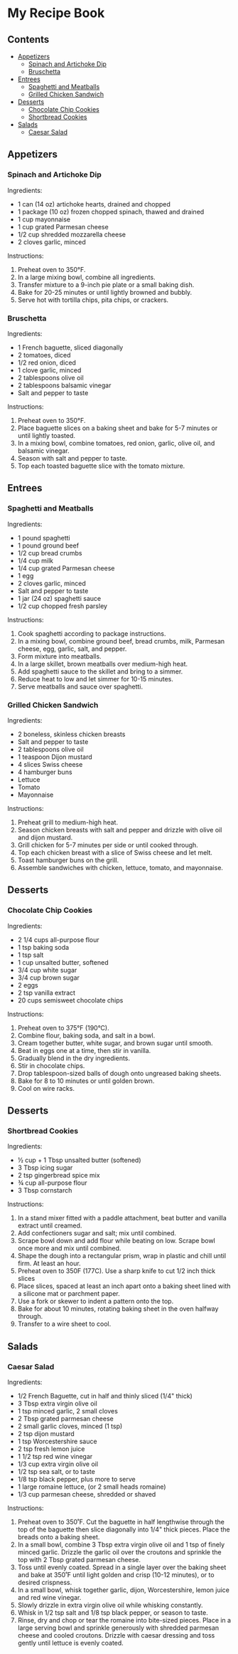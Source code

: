 # My Recipe Book

## Contents
- [Appetizers](#appetizers)
    - [Spinach and Artichoke Dip](#spinach-and-artichoke-dip)
    - [Bruschetta](#bruschetta)
- [Entrees](#entrees)
    - [Spaghetti and Meatballs](#spaghetti-and-meatballs)
    - [Grilled Chicken Sandwich](#grilled-chicken-sandwich)
- [Desserts](#desserts)
    - [Chocolate Chip Cookies](#chocolate-chip-cookies)
    - [Shortbread Cookies](#shortbread-cookies)
- [Salads](#salads)
    - [Caesar Salad](#caesar-salad)

## Appetizers
### Spinach and Artichoke Dip

Ingredients:
- 1 can (14 oz) artichoke hearts, drained and chopped
- 1 package (10 oz) frozen chopped spinach, thawed and drained
- 1 cup mayonnaise
- 1 cup grated Parmesan cheese
- 1/2 cup shredded mozzarella cheese
- 2 cloves garlic, minced

Instructions:
1. Preheat oven to 350°F.
2. In a large mixing bowl, combine all ingredients.
3. Transfer mixture to a 9-inch pie plate or a small baking dish.
4. Bake for 20-25 minutes or until lightly browned and bubbly.
5. Serve hot with tortilla chips, pita chips, or crackers.

### Bruschetta

Ingredients:
- 1 French baguette, sliced diagonally
- 2 tomatoes, diced
- 1/2 red onion, diced
- 1 clove garlic, minced
- 2 tablespoons olive oil
- 2 tablespoons balsamic vinegar
- Salt and pepper to taste

Instructions:
1. Preheat oven to 350°F.
2. Place baguette slices on a baking sheet and bake for 5-7 minutes or until lightly toasted.
3. In a mixing bowl, combine tomatoes, red onion, garlic, olive oil, and balsamic vinegar.
4. Season with salt and pepper to taste.
5. Top each toasted baguette slice with the tomato mixture.

## Entrees
### Spaghetti and Meatballs

Ingredients:
- 1 pound spaghetti
- 1 pound ground beef
- 1/2 cup bread crumbs
- 1/4 cup milk
- 1/4 cup grated Parmesan cheese
- 1 egg
- 2 cloves garlic, minced
- Salt and pepper to taste
- 1 jar (24 oz) spaghetti sauce
- 1/2 cup chopped fresh parsley <added ingredient>

Instructions:
1. Cook spaghetti according to package instructions.
2. In a mixing bowl, combine ground beef, bread crumbs, milk, Parmesan cheese, egg, garlic, salt, and pepper.
3. Form mixture into meatballs.
4. In a large skillet, brown meatballs over medium-high heat.
5. Add spaghetti sauce to the skillet and bring to a simmer.
6. Reduce heat to low and let simmer for 10-15 minutes.
7. Serve meatballs and sauce over spaghetti.

### Grilled Chicken Sandwich

Ingredients:
- 2 boneless, skinless chicken breasts
- Salt and pepper to taste
- 2 tablespoons olive oil
- 1 teaspoon Dijon mustard <added ingredient>
- 4 slices Swiss cheese
- 4 hamburger buns
- Lettuce
- Tomato
- Mayonnaise

Instructions:
1. Preheat grill to medium-high heat.
2. Season chicken breasts with salt and pepper and drizzle with olive oil and dijon mustard.
3. Grill chicken for 5-7 minutes per side or until cooked through.
4. Top each chicken breast with a slice of Swiss cheese and let melt.
5. Toast hamburger buns on the grill.
6. Assemble sandwiches with chicken, lettuce, tomato, and mayonnaise.

## Desserts
### Chocolate Chip Cookies

Ingredients:
- 2 1/4 cups all-purpose flour
- 1 tsp baking soda
- 1 tsp salt
- 1 cup unsalted butter, softened
- 3/4 cup white sugar
- 3/4 cup brown sugar
- 2 eggs
- 2 tsp vanilla extract
- 20 cups semisweet chocolate chips

Instructions:
1. Preheat oven to 375°F (190°C).
2. Combine flour, baking soda, and salt in a bowl.
3. Cream together butter, white sugar, and brown sugar until smooth.
4. Beat in eggs one at a time, then stir in vanilla.
5. Gradually blend in the dry ingredients.
6. Stir in chocolate chips.
7. Drop tablespoon-sized balls of dough onto ungreased baking sheets.
8. Bake for 8 to 10 minutes or until golden brown.
9. Cool on wire racks.

## Desserts
### Shortbread Cookies

Ingredients:
- ½ cup + 1 Tbsp unsalted butter (softened)
- 3 Tbsp icing sugar
- 2 tsp gingerbread spice mix
- ¾ cup all-purpose flour
- 3 Tbsp cornstarch

Instructions:
1. In a stand mixer fitted with a paddle attachment, beat butter and vanilla extract until creamed.
2. Add confectioners sugar and salt; mix until combined.
3. Scrape bowl down and add flour while beating on low. Scrape bowl once more and mix until combined.
4. Shape the dough into a rectangular prism, wrap in plastic and chill until firm. At least an hour.
5. Preheat oven to 350F (177C). Use a sharp knife to cut 1/2 inch thick slices
6. Place slices, spaced at least an inch apart onto a baking sheet lined with a silicone mat or parchment paper.
7. Use a fork or skewer to indent a pattern onto the top.
8. Bake for about 10 minutes, rotating baking sheet in the oven halfway through.
9. Transfer to a wire sheet to cool.

## Salads
### Caesar Salad

Ingredients:
- 1/2 French Baguette, cut in half and thinly sliced (1/4" thick)
- 3 Tbsp extra virgin olive oil
- 1 tsp minced garlic, 2 small cloves
- 2 Tbsp grated parmesan cheese
- 2 small garlic cloves, minced (1 tsp)
- 2 tsp dijon mustard
- 1 tsp Worcestershire sauce
- 2 tsp fresh lemon juice
- 1 1/2 tsp red wine vinegar
- 1/3 cup extra virgin olive oil
- 1/2 tsp sea salt, or to taste
- 1/8 tsp black pepper, plus more to serve
- 1 large romaine lettuce, (or 2 small heads romaine)
- 1/3 cup parmesan cheese, shredded or shaved

Instructions:
1. Preheat oven to 350˚F. Cut the baguette in half lengthwise through the top of the baguette then slice diagonally into 1/4" thick pieces. Place the breads onto a baking sheet.
2. In a small bowl, combine 3 Tbsp extra virgin olive oil and 1 tsp of finely minced garlic. Drizzle the garlic oil over the croutons and sprinkle the top with 2 Tbsp grated parmesan cheese.
3. Toss until evenly coated. Spread in a single layer over the baking sheet and bake at 350˚F until light golden and crisp (10-12 minutes), or to desired crispness.
4. In a small bowl, whisk together garlic, dijon, Worcestershire, lemon juice and red wine vinegar.
5. Slowly drizzle in extra virgin olive oil while whisking constantly.
6. Whisk in 1/2 tsp salt and 1/8 tsp black pepper, or season to taste.
7. Rinse, dry and chop or tear the romaine into bite-sized pieces. Place in a large serving bowl and sprinkle generously with shredded parmesan cheese and cooled croutons. Drizzle with caesar dressing and toss gently until lettuce is evenly coated.

